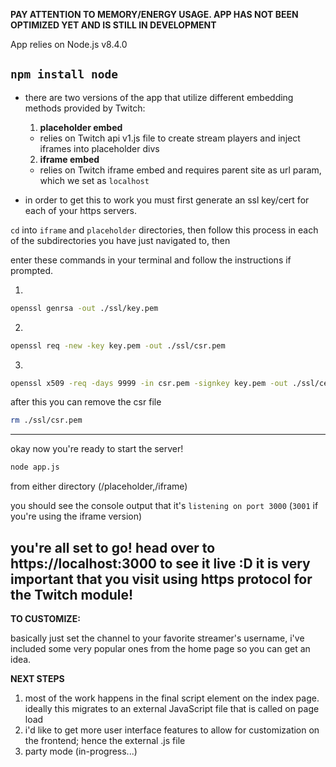 **PAY ATTENTION TO MEMORY/ENERGY USAGE. APP HAS NOT BEEN OPTIMIZED YET AND IS STILL IN DEVELOPMENT**

App relies on Node.js v8.4.0

`npm install node`
---

- there are two versions of the app that utilize different embedding methods provided by Twitch:
  1. **placeholder embed**
    - relies on Twitch api v1.js file to create stream players and inject iframes into placeholder divs
  2. **iframe embed**
    - relies on Twitch iframe embed and requires parent site as url param, which we set as `localhost`

- in order to get this to work you must first generate an ssl key/cert for each of your https servers.

`cd` into `iframe` and `placeholder` directories, then follow this process in each of the subdirectories you have just navigated to, then

enter these commands in your terminal and follow the instructions if prompted.

1.
```bash
openssl genrsa -out ./ssl/key.pem
```

2.
```bash
openssl req -new -key key.pem -out ./ssl/csr.pem
```

3.
```bash
openssl x509 -req -days 9999 -in csr.pem -signkey key.pem -out ./ssl/cert.pem
```

after this you can remove the csr file
```bash
rm ./ssl/csr.pem
```

---

okay now you're ready to start the server!

```bash
node app.js
```
from either directory (/placeholder,/iframe)

you should see the console output that it's `listening on port 3000` (`3001` if you're using the iframe version) 

**you're all set to go!**
head over to https://localhost:3000 to see it live :D **it is very important that you
visit using https protocol for the Twitch module!**
---
**TO CUSTOMIZE:**

basically just set the channel to your favorite streamer's username, i've included some very popular ones from the home page so you can get an idea.

**NEXT STEPS** 

1. most of the work happens in the final script element on the index page. ideally this migrates to an external JavaScript file that is called on page load
2. i'd like to get more user interface features to allow for customization on the frontend; hence the external .js file
3. party mode (in-progress...)
